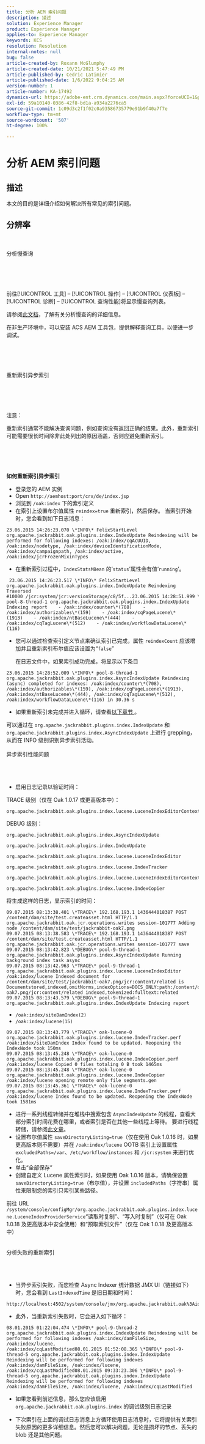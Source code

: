 ```yaml
---
title: 分析 AEM 索引问题
description: 描述
solution: Experience Manager
product: Experience Manager
applies-to: Experience Manager
keywords: KCS
resolution: Resolution
internal-notes: null
bug: false
article-created-by: Roxann McGlumphy
article-created-date: 10/21/2021 5:47:49 PM
article-published-by: Cedric Latimier
article-published-date: 1/6/2022 9:04:25 AM
version-number: 1
article-number: KA-17492
dynamics-url: https://adobe-ent.crm.dynamics.com/main.aspx?forceUCI=1&pagetype=entityrecord&etn=knowledgearticle&id=846ba2fc-9632-ec11-b6e5-000d3a5ba97a
exl-id: 59a10140-0386-42f8-bd1a-a934a2276ca5
source-git-commit: 1c09d3c2f1f02c0a93586735779e91b9f40a7f7e
workflow-type: tm+mt
source-wordcount: '507'
ht-degree: 100%

---
```


# 分析 AEM 索引问题

## 描述


本文的目的是详细介绍如何解决所有常见的索引问题。


## 分辨率

<br><br>分析慢查询<br><br><br><br><br><br>
前往[!UICONTROL 工具] – [!UICONTROL 操作] – [!UICONTROL 仪表板] – [!UICONTROL 诊断] – [!UICONTROL 查询性能]将显示慢查询列表。

请参阅[此文档](https://docs.adobe.com/docs/en/aem/6-2/deploy/platform/queries-and-indexing.html#Troubleshooting%20indexing%20issues)，了解有关分析慢查询的详细信息。

在非生产环境中，可以安装 ACS AEM 工具包，提供解释查询工具，以便进一步调试。
<br><br><br><br><br><br>重新索引异步索引<br><br><br><br><br><br>
注意：

重新索引通常不能解决查询问题，例如查询没有返回正确的结果。此外，重新索引可能需要很长时间除非此处列出的原因涵盖，否则应避免重新索引。
<br><br><br><br> <br><br>
<b>如何重新索引异步索引</b>

- 登录您的 AEM 实例
- Open `http://aemhost:port/crx/de/index.jsp`
- 浏览到 `/oak:index` 下的索引定义
- 在索引上设置布尔值属性 `reindex=true` 重新索引，然后保存。 当索引开始时，您会看到如下日志消息：

```
23.06.2015 14:26:23.070 \*INFO\* FelixStartLevel org.apache.jackrabbit.oak.plugins.index.IndexUpdate Reindexing will be performed for following indexes: /oak:index/cqAcUUID, /oak:index/nodetype, /oak:index/deviceIdentificationMode, /oak:index/campaignpath, /oak:index/active, /oak:index/jcrFrozenMixinTypes
```

- 在重新索引过程中，`IndexStatsMBean` 的‘`status`’属性会有值‘`running`’。

```
 23.06.2015 14:26:23.517 \*INFO\* FelixStartLevel org.apache.jackrabbit.oak.plugins.index.IndexUpdate Reindexing Traversed #10000 /jcr:system/jcr:versionStorage/c8/5f...23.06.2015 14:28:51.999 \*INFO\* pool-8-thread-1 org.apache.jackrabbit.oak.plugins.index.IndexUpdate Indexing report    - /oak:index/counter\*(708)    - /oak:index/authorizables\*(159)    - /oak:index/cqPageLucene\*(1913)    - /oak:index/ntBaseLucene\*(444)    - /oak:index/cqTagLucene\*(512)    - /oak:index/workflowDataLucene\*(116)
```

- 您可以通过检查索引定义节点来确认索引已完成，属性 `reindexCount` 应该增加并且重新索引布尔值应该设置为“`false`”

   在日志文件中，如果索引成功完成，将显示以下条目

```
23.06.2015 14:28:52.009 \*INFO\* pool-8-thread-1 org.apache.jackrabbit.oak.plugins.index.AsyncIndexUpdate Reindexing (async) completed for indexes: /oak:index/counter\*(708), /oak:index/authorizables\*(159), /oak:index/cqPageLucene\*(1913), /oak:index/ntBaseLucene\*(444), /oak:index/cqTagLucene\*(512), /oak:index/workflowDataLucene\*(116) in 30.36 s
```

- 如果重新索引未完成并进入循环，请查看[以下章节 ](https://helpx.adobe.com/cn/experience-manager/kb/Analyzing-AEM-Indexing-Issues.html#Analyzing_Failed_Reindexing)。


可以通过在 `org.apache.jackrabbit.plugins.index.IndexUpdate` 和 `org.apache.jackrabbit.plugins.index.AsyncIndexUpdate` 上进行 grepping，从而在 INFO 级别识别异步索引活动。
<br><br>异步索引性能问题<br><br><br><br>
- 启用日志记录以验证时间：


TRACE 级别（仅在 Oak 1.0.17 或更高版本中）：

```
org.apache.jackrabbit.oak.plugins.index.lucene.LuceneIndexEditorContext.perf
```

DEBUG 级别：

```
org.apache.jackrabbit.oak.plugins.index.AsyncIndexUpdate

org.apache.jackrabbit.oak.plugins.index.IndexUpdate

org.apache.jackrabbit.oak.plugins.index.lucene.LuceneIndexEditor

org.apache.jackrabbit.oak.plugins.index.lucene.IndexTracker

org.apache.jackrabbit.oak.plugins.index.lucene.LuceneIndexEditorContext

org.apache.jackrabbit.oak.plugins.index.lucene.IndexCopier
```

将生成这样的日志，显示索引的时间：

```
09.07.2015 08:13:38.401 \*TRACE\* 192.168.193.1 1436444018387 POST /content/dam/site/test.createasset.html HTTP/1.1 org.apache.jackrabbit.oak.jcr.operations.writes session-101777 Adding node /content/dam/site/test/jackrabbit-oak7.png
09.07.2015 08:13:38.583 \*TRACE\* 192.168.193.1 1436444018387 POST /content/dam/site/test.createasset.html HTTP/1.1 org.apache.jackrabbit.oak.jcr.operations.writes session-101777 save
09.07.2015 08:13:42.823 \*DEBUG\* pool-9-thread-1 org.apache.jackrabbit.oak.plugins.index.AsyncIndexUpdate Running background index task async
09.07.2015 08:13:42.963 \*TRACE\* pool-9-thread-1 org.apache.jackrabbit.oak.plugins.index.lucene.LuceneIndexEditor /oak:index/lucene Indexed document for /content/dam/site/test/jackrabbit-oak7.png/jcr:content/related is Documentstored,indexed,omitNorms,indexOptions=DOCS_ONLY:path:/content/dam/site/test/jackrabbit-oak7.png/jcr:content/related indexed,tokenized:fulltext:related
09.07.2015 08:13:43.579 \*DEBUG\* pool-9-thread-1 org.apache.jackrabbit.oak.plugins.index.IndexUpdate Indexing report
```

- `/oak:index/siteDamIndex(2)`
- `/oak:index/lucene(15)`

```
09.07.2015 08:13:43.779 \*TRACE\* oak-lucene-0 org.apache.jackrabbit.oak.plugins.index.lucene.IndexTracker.perf /oak:index/siteDamIndex Index found to be updated. Reopening the IndexNode took 150ms
09.07.2015 08:13:45.248 \*TRACE\* oak-lucene-0 org.apache.jackrabbit.oak.plugins.index.lucene.IndexCopier.perf /oak:index/lucene Copied 0 files totaling 0 B took 1465ms
09.07.2015 08:13:45.248 \*TRACE\* oak-lucene-0 org.apache.jackrabbit.oak.plugins.index.lucene.IndexCopier /oak:index/lucene opening remote only file segments.gen
09.07.2015 08:13:45.361 \*TRACE\* oak-lucene-0 org.apache.jackrabbit.oak.plugins.index.lucene.IndexTracker.perf /oak:index/lucene Index found to be updated. Reopening the IndexNode took 1581ms
```

- 进行一系列线程转储并在堆栈中搜索包含 `AsyncIndexUpdate` 的线程，查看大部分索引时间花费在哪里，或者索引是否在其他一些线程上等待。 要进行线程转储，请参阅[此文章](https://helpx.adobe.com/cn/experience-manager/kb/TakeThreadDump.html)。
- 设置布尔值属性 `saveDirectoryListing=true`（仅在使用 Oak 1.0.16 时，如果更高版本则不需要）并在 `/oak:index/lucene` OOTB 索引上设置属性 `excludedPaths=/var`、`/etc/workflow/instances` 和 `/jcr:system` 来进行优化。
- 单击“全部保存”
- 创建自定义 Lucene 属性索引时，如果使用 Oak 1.0.16 版本，请确保设置 `saveDirectoryListing=true`（布尔值），并设置 `includedPaths`（字符串）属性来限制您的索引只索引某些路径。


前往 URL `/system/console/configMgr/org.apache.jackrabbit.oak.plugins.index.lucene.LuceneIndexProviderService`“读取时复制”、“写入时复制”（仅可在 Oak 1.0.18 及更高版本中安全使用）和“预取索引文件”（仅在 Oak 1.0.18 及更高版本中）
<br><br><br>分析失败的重新索引<br><br><br><br>
- 当异步索引失败，而您检查 Async Indexer 统计数据 JMX UI（链接如下）时，您会看到 `LastIndexedTime` 是旧日期和时间：

```
http://localhost:4502/system/console/jmx/org.apache.jackrabbit.oak%3Aid%3D11%2Cname%3D"async"%2Ctype%3D"IndexStats"
```

- 此外，当重新索引失败时，它会进入如下循环：

```
08.01.2015 01:22:04.474 \*INFO\* pool-9-thread-2 org.apache.jackrabbit.oak.plugins.index.IndexUpdate Reindexing will be performed for following indexes /oak:index/damFileSize, /oak:index/lucene, /oak:index/cqLastModified08.01.2015 01:52:08.365 \*INFO\* pool-9-thread-5 org.apache.jackrabbit.oak.plugins.index.IndexUpdate Reindexing will be performed for following indexes /oak:index/damFileSize, /oak:index/lucene, /oak:index/cqLastModified08.01.2015 09:33:23.306 \*INFO\* pool-9-thread-5 org.apache.jackrabbit.oak.plugins.index.IndexUpdate Reindexing will be performed for following indexes /oak:index/damFileSize, /oak:index/lucene, /oak:index/cqLastModified
```

- 如果您看到前述信息，那么您应该启用 `org.apache.jackrabbit.oak.plugins.index` 的调试级别日志记录


- 下次索引在上面的调试日志消息上方循环使用日志消息时，它将提供有关索引失败原因的更多详细信息。然后您可以解决问题，无论是损坏的节点、丢失的 blob 还是其他问题。
